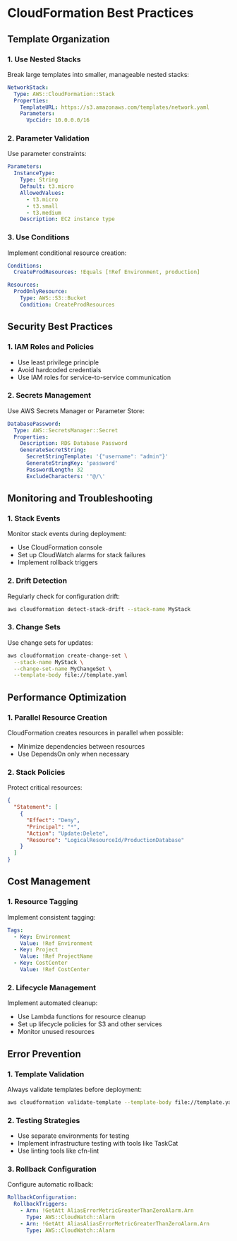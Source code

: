 # CloudFormation Best Practices

## Template Organization

### 1. Use Nested Stacks
Break large templates into smaller, manageable nested stacks:
```yaml
NetworkStack:
  Type: AWS::CloudFormation::Stack
  Properties:
    TemplateURL: https://s3.amazonaws.com/templates/network.yaml
    Parameters:
      VpcCidr: 10.0.0.0/16
```

### 2. Parameter Validation
Use parameter constraints:
```yaml
Parameters:
  InstanceType:
    Type: String
    Default: t3.micro
    AllowedValues:
      - t3.micro
      - t3.small
      - t3.medium
    Description: EC2 instance type
```

### 3. Use Conditions
Implement conditional resource creation:
```yaml
Conditions:
  CreateProdResources: !Equals [!Ref Environment, production]

Resources:
  ProdOnlyResource:
    Type: AWS::S3::Bucket
    Condition: CreateProdResources
```

## Security Best Practices

### 1. IAM Roles and Policies
- Use least privilege principle
- Avoid hardcoded credentials
- Use IAM roles for service-to-service communication

### 2. Secrets Management
Use AWS Secrets Manager or Parameter Store:
```yaml
DatabasePassword:
  Type: AWS::SecretsManager::Secret
  Properties:
    Description: RDS Database Password
    GenerateSecretString:
      SecretStringTemplate: '{"username": "admin"}'
      GenerateStringKey: 'password'
      PasswordLength: 32
      ExcludeCharacters: '"@/\'
```

## Monitoring and Troubleshooting

### 1. Stack Events
Monitor stack events during deployment:
- Use CloudFormation console
- Set up CloudWatch alarms for stack failures
- Implement rollback triggers

### 2. Drift Detection
Regularly check for configuration drift:
```bash
aws cloudformation detect-stack-drift --stack-name MyStack
```

### 3. Change Sets
Use change sets for updates:
```bash
aws cloudformation create-change-set \
  --stack-name MyStack \
  --change-set-name MyChangeSet \
  --template-body file://template.yaml
```

## Performance Optimization

### 1. Parallel Resource Creation
CloudFormation creates resources in parallel when possible:
- Minimize dependencies between resources
- Use DependsOn only when necessary

### 2. Stack Policies
Protect critical resources:
```json
{
  "Statement": [
    {
      "Effect": "Deny",
      "Principal": "*",
      "Action": "Update:Delete",
      "Resource": "LogicalResourceId/ProductionDatabase"
    }
  ]
}
```

## Cost Management

### 1. Resource Tagging
Implement consistent tagging:
```yaml
Tags:
  - Key: Environment
    Value: !Ref Environment
  - Key: Project
    Value: !Ref ProjectName
  - Key: CostCenter
    Value: !Ref CostCenter
```

### 2. Lifecycle Management
Implement automated cleanup:
- Use Lambda functions for resource cleanup
- Set up lifecycle policies for S3 and other services
- Monitor unused resources

## Error Prevention

### 1. Template Validation
Always validate templates before deployment:
```bash
aws cloudformation validate-template --template-body file://template.yaml
```

### 2. Testing Strategies
- Use separate environments for testing
- Implement infrastructure testing with tools like TaskCat
- Use linting tools like cfn-lint

### 3. Rollback Configuration
Configure automatic rollback:
```yaml
RollbackConfiguration:
  RollbackTriggers:
    - Arn: !GetAtt AliasErrorMetricGreaterThanZeroAlarm.Arn
      Type: AWS::CloudWatch::Alarm
    - Arn: !GetAtt AliasAliasErrorMetricGreaterThanZeroAlarm.Arn
      Type: AWS::CloudWatch::Alarm
```
